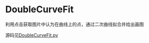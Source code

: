 # DoubleCurveFit

利用点击获取图片中认为在曲线上的点，通过二次曲线拟合并给出画图

源码见<a href="https://github.com/erienniu/DoubleCurveFit/blob/master/DoubleCurveFit.py">DoubleCurveFit.py</a>
